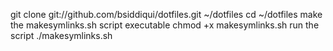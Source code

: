 git clone git://github.com/bsiddiqui/dotfiles.git ~/dotfiles
cd ~/dotfiles
make the makesymlinks.sh script executable
chmod +x makesymlinks.sh
run the script
./makesymlinks.sh
